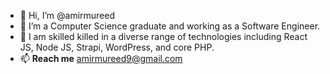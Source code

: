 - 👋 Hi, I’m @amirmureed
- 👀 I’m a Computer Science graduate and working as a Software Engineer.
- 💞️ I am skilled killed in a diverse range of technologies including React JS, Node JS, Strapi, WordPress, and core PHP.
- 📫 **Reach me** amirmureed9@gmail.com

<!---
amirmureed/amirmureed is a ✨ special ✨ repository because its `README.md` (this file) appears on your GitHub profile.
You can click the Preview link to take a look at your changes.
--->
